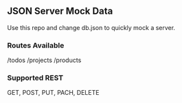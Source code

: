 ## JSON Server Mock Data
Use this repo and change db.json to quickly mock a server.

### Routes Available
/todos
/projects
/products

### Supported REST
GET, POST, PUT, PACH, DELETE
